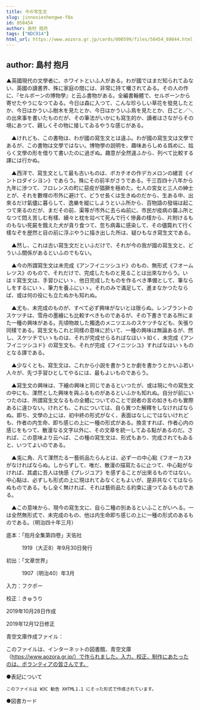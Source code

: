 ```yaml
---
title: 今の写生文
slug: jinnoxieshengwe-f8a
id: 058454
author: 島村 抱月
tags: ["NDC914"]
html_url: https://www.aozora.gr.jp/cards/000599/files/58454_69844.html
---
```


## author: 島村 抱月

▲英國現代の文學者に、ホワイトといふ人がある。わが國ではまだ知られてゐない、英國の讀書界、殊に家庭の間には、非常に持て囃されてゐる。その人の作に、『セルボーンの博物學』と云ふ書物がある。全編書翰體で、セルボーンから寄せたやうになつてゐる。今日は森に入つて、こんな珍らしい草花を發見したとか、今日はかういふ樹木を見たとか、今日はかういふ鳥を見たとか、日ごと／＼の出來事を書いたものだが、その筆法がいかにも寫生的か、讀者はさながらその境にあつて、親しくその物に接してゐるやうな感じがある。

　▲けれども、この書物は、わが國の寫生文とは違ふ。わが國の寫生文は文學であるが、この書物は文學ではない。博物學の説明を、趣味あらしめる爲めに、姑らく文學の形を借りて書いたのに過ぎぬ。趣意が全然違ふから、列べて比較する譯には行かぬ。

　▲西洋で、寫生文として最も古いものは、ボカチオの作デカメロンの緒言《イントロダイシヨン》であらう。殊にその前半がさうである。千三百四十八年から九年に渉つて、フロレンスの町に惡疫が猖獗を極めた。七人の宮女と三人の紳士とが、それを數哩の市外に避けて、どうせ長くは生きぬのだから、生ある中、出來るだけ氣儘に暮らして、逸樂を縱にしようといふ所から、百物語の發端は起こつて來るのだが、まだその前、渠等が市外に去らぬ前に、市民が疫病の襲ふ所となつて悶え苦しむ有樣、續々と枕を竝べて死んで行く慘鼻の樣から、片附けるものもない死屍を餓えた犬が貪り食つて、忽ち病毒に感染して、その儘斃れて行く樣なぞを歴然と目の前に浮ぶやうに描き出した所は、疑ひもなき寫生文である。

　▲然し、これは古い寫生文だといふだけで、それが今の我が國の寫生文と、どういふ關係があるといふのでもない。

　▲今の所謂寫生文は未完成《アンフイニツシユド》のもの、無形式《フオームレツス》のもので、それだけで、完成したものと見ることは出來なからう。いはゞ寫生文は、手習ひにいゝ、他日完成したものを作るべき準備として、筆ならしをするにいゝ、筆力を養ふにいゝ。それのみで滿足して、進まなかつたならば、或は何の役にも立たぬかも知れぬ。

　▲尤も、未完成のものが、すべて必ず興味がないとは限らぬ。レンブラントのスケツチは、雪舟の墨繪にも比較すべきものであるが、その下書きである所にまた一種の興味がある。先頃物故した獨逸のメニツエルのスケツチなども、矢張り同樣である。寫生文もこれと同樣の意味に於いて、一種の興味は無論あるが、然し、スケツチでいゝものは、それが完成せらるればなほいゝ如く、未完成《アンフイニツシユド》の寫生文も、それが完成《フイニツシユ》すればなほいゝものとなる譯である。

　▲少なくとも、寫生文は、これから小説を書かうとか劇を書かうとかいふ若い人々が、先づ手習ひとしてやるには、最もよいものであらう。

　▲寫生文の興味は、下繪の興味と同じであるといつたが、或は現に今の寫生文の中にも、渾然とした興味を與ふるものがあるといふかも知れぬ。自分が前にいつたのは、所謂寫生文なるもの全體についてのことで説者の言の如きものも實際あるに違ひない。けれども、これについては、自ら異つた解釋をしなければならぬ。即ち、文學の上には、初中終の形式がなく、表面はなしにではないけれども、作者の内生命、即ち感じの上に一種の形式がある。換言すれば、作者心内の感じをもつて、散漫なる文字以外に、その文章を統一してゐる點があるのだ。されば、この意味より云へば、この種の寫生文は、形式もあり、完成されてもゐると、いつてよいのである。

　▲兎に角、凡て渾然たる一藝術品たらんとは、必ず一の中心點《フオーカス》がなければならぬ。しからずして、唯だ、散漫の描寫たるに止つて、中心點がなければ、其處に吾人は快感《プレジユア》を感ずることが出來るものではない。中心點は、必ずしも形式の上に現はれてゐなくともよいが、是非共なくてはならぬものである。もし全く無ければ、それは藝術品たる約束に違つてゐるものである。

　▲この意味から、現今の寫生文に、自ら二種の別あるといふことがいへる。一は全然無形式で、未完成のもの、他は内生命即ち感じの上に一種の形式のあるものである。（明治四十年三月）













底本：「抱月全集第四卷」天佑社

　　　1919（大正8）年9月30日発行

初出：「文章世界」

　　　1907（明治40）年3月

入力：フクポー

校正：きゅうり

2019年10月28日作成

2019年12月12日修正

青空文庫作成ファイル：

このファイルは、インターネットの図書館、青空文庫（https://www.aozora.gr.jp/）で作られました。入力、校正、制作にあたったのは、ボランティアの皆さんです。











●表記について


	このファイルは W3C 勧告 XHTML1.1 にそった形式で作成されています。







●図書カード